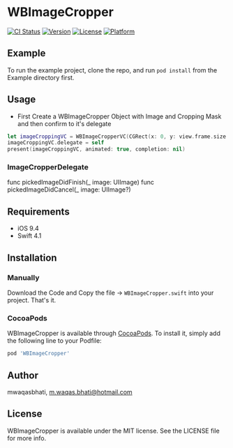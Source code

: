# WBImageCropper

[![CI Status](https://img.shields.io/travis/mwaqasbhati/WBImageCropper.svg?style=flat)](https://travis-ci.org/mwaqasbhati/WBImageCropper)
[![Version](https://img.shields.io/cocoapods/v/WBImageCropper.svg?style=flat)](https://cocoapods.org/pods/WBImageCropper)
[![License](https://img.shields.io/cocoapods/l/WBImageCropper.svg?style=flat)](https://cocoapods.org/pods/WBImageCropper)
[![Platform](https://img.shields.io/cocoapods/p/WBImageCropper.svg?style=flat)](https://cocoapods.org/pods/WBImageCropper)

## Example

To run the example project, clone the repo, and run `pod install` from the Example directory first.

## Usage

- First Create a WBImageCropper Object with Image and Cropping Mask and then confirm to it's delegate
  
```swift
let imageCroppingVC = WBImageCropperVC(CGRect(x: 0, y: view.frame.size.height/2, width: view.frame.size.width, height: 200), image: UIImage(named: "world")!)
imageCroppingVC.delegate = self
present(imageCroppingVC, animated: true, completion: nil)
```
### ImageCropperDelegate 

func pickedImageDidFinish(_ image: UIImage)
func pickedImageDidCancel(_ image: UIImage?)

## Requirements

- iOS 9.4
- Swift 4.1

## Installation

### Manually

Download the Code and Copy the file -> `WBImageCropper.swift` into your project. That's it.

### CocoaPods

WBImageCropper is available through [CocoaPods](https://cocoapods.org). To install
it, simply add the following line to your Podfile:

```ruby
pod 'WBImageCropper'
```

## Author

mwaqasbhati, m.waqas.bhati@hotmail.com

## License

WBImageCropper is available under the MIT license. See the LICENSE file for more info.
